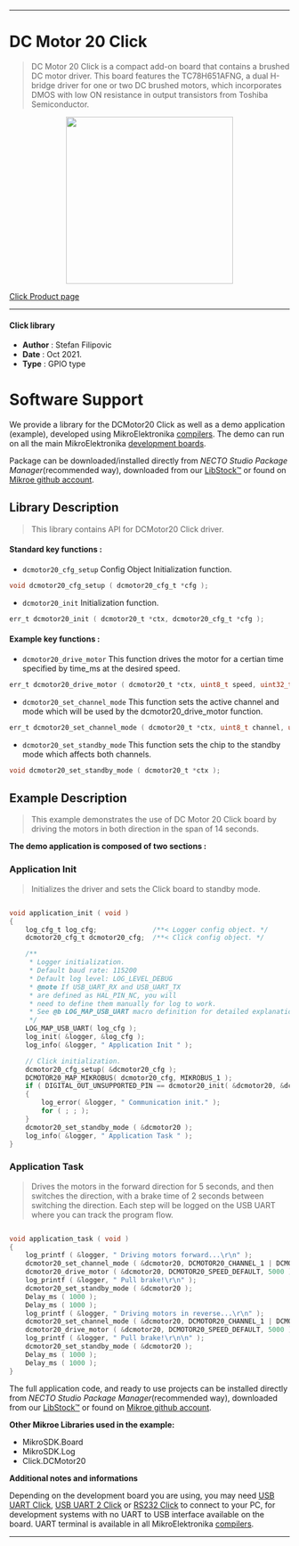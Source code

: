 
---
# DC Motor 20 Click

> DC Motor 20 Click is a compact add-on board that contains a brushed DC motor driver. This board features the TC78H651AFNG, a dual H-bridge driver for one or two DC brushed motors, which incorporates DMOS with low ON resistance in output transistors from Toshiba Semiconductor.

<p align="center">
  <img src="https://download.mikroe.com/images/click_for_ide/dcmotor20_click.png" height=300px>
</p>

[Click Product page](https://www.mikroe.com/dc-motor-20-click)

---


#### Click library

- **Author**        : Stefan Filipovic
- **Date**          : Oct 2021.
- **Type**          : GPIO type


# Software Support

We provide a library for the DCMotor20 Click
as well as a demo application (example), developed using MikroElektronika
[compilers](https://www.mikroe.com/necto-studio).
The demo can run on all the main MikroElektronika [development boards](https://www.mikroe.com/development-boards).

Package can be downloaded/installed directly from *NECTO Studio Package Manager*(recommended way), downloaded from our [LibStock&trade;](https://libstock.mikroe.com) or found on [Mikroe github account](https://github.com/MikroElektronika/mikrosdk_click_v2/tree/master/clicks).

## Library Description

> This library contains API for DCMotor20 Click driver.

#### Standard key functions :

- `dcmotor20_cfg_setup` Config Object Initialization function.
```c
void dcmotor20_cfg_setup ( dcmotor20_cfg_t *cfg );
```

- `dcmotor20_init` Initialization function.
```c
err_t dcmotor20_init ( dcmotor20_t *ctx, dcmotor20_cfg_t *cfg );
```

#### Example key functions :

- `dcmotor20_drive_motor` This function drives the motor for a certian time specified by time_ms at the desired speed. 
```c
err_t dcmotor20_drive_motor ( dcmotor20_t *ctx, uint8_t speed, uint32_t time_ms );
```

- `dcmotor20_set_channel_mode` This function sets the active channel and mode which will be used by the dcmotor20_drive_motor function.
```c
err_t dcmotor20_set_channel_mode ( dcmotor20_t *ctx, uint8_t channel, uint8_t mode );
```

- `dcmotor20_set_standby_mode` This function sets the chip to the standby mode which affects both channels.
```c
void dcmotor20_set_standby_mode ( dcmotor20_t *ctx );
```

## Example Description

> This example demonstrates the use of DC Motor 20 Click board by driving the motors in both direction in the span of 14 seconds.

**The demo application is composed of two sections :**

### Application Init

> Initializes the driver and sets the Click board to standby mode.

```c

void application_init ( void )
{
    log_cfg_t log_cfg;              /**< Logger config object. */
    dcmotor20_cfg_t dcmotor20_cfg;  /**< Click config object. */

    /** 
     * Logger initialization.
     * Default baud rate: 115200
     * Default log level: LOG_LEVEL_DEBUG
     * @note If USB_UART_RX and USB_UART_TX 
     * are defined as HAL_PIN_NC, you will 
     * need to define them manually for log to work. 
     * See @b LOG_MAP_USB_UART macro definition for detailed explanation.
     */
    LOG_MAP_USB_UART( log_cfg );
    log_init( &logger, &log_cfg );
    log_info( &logger, " Application Init " );

    // Click initialization.
    dcmotor20_cfg_setup( &dcmotor20_cfg );
    DCMOTOR20_MAP_MIKROBUS( dcmotor20_cfg, MIKROBUS_1 );
    if ( DIGITAL_OUT_UNSUPPORTED_PIN == dcmotor20_init( &dcmotor20, &dcmotor20_cfg ) ) 
    {
        log_error( &logger, " Communication init." );
        for ( ; ; );
    }
    dcmotor20_set_standby_mode ( &dcmotor20 );
    log_info( &logger, " Application Task " );
}

```

### Application Task

> Drives the motors in the forward direction for 5 seconds, and then switches the direction, with a brake time of 2 seconds between switching the direction.
Each step will be logged on the USB UART where you can track the program flow.

```c

void application_task ( void )
{
    log_printf ( &logger, " Driving motors forward...\r\n" );
    dcmotor20_set_channel_mode ( &dcmotor20, DCMOTOR20_CHANNEL_1 | DCMOTOR20_CHANNEL_2, DCMOTOR20_MODE_FORWARD );
    dcmotor20_drive_motor ( &dcmotor20, DCMOTOR20_SPEED_DEFAULT, 5000 );
    log_printf ( &logger, " Pull brake!\r\n" );
    dcmotor20_set_standby_mode ( &dcmotor20 );
    Delay_ms ( 1000 );
    Delay_ms ( 1000 );
    log_printf ( &logger, " Driving motors in reverse...\r\n" );
    dcmotor20_set_channel_mode ( &dcmotor20, DCMOTOR20_CHANNEL_1 | DCMOTOR20_CHANNEL_2, DCMOTOR20_MODE_REVERSE );
    dcmotor20_drive_motor ( &dcmotor20, DCMOTOR20_SPEED_DEFAULT, 5000 );
    log_printf ( &logger, " Pull brake!\r\n\n" );
    dcmotor20_set_standby_mode ( &dcmotor20 );
    Delay_ms ( 1000 );
    Delay_ms ( 1000 );
}

```

The full application code, and ready to use projects can be installed directly from *NECTO Studio Package Manager*(recommended way), downloaded from our [LibStock&trade;](https://libstock.mikroe.com) or found on [Mikroe github account](https://github.com/MikroElektronika/mikrosdk_click_v2/tree/master/clicks).

**Other Mikroe Libraries used in the example:**

- MikroSDK.Board
- MikroSDK.Log
- Click.DCMotor20

**Additional notes and informations**

Depending on the development board you are using, you may need
[USB UART Click](https://www.mikroe.com/usb-uart-click),
[USB UART 2 Click](https://www.mikroe.com/usb-uart-2-click) or
[RS232 Click](https://www.mikroe.com/rs232-click) to connect to your PC, for
development systems with no UART to USB interface available on the board. UART
terminal is available in all MikroElektronika
[compilers](https://shop.mikroe.com/compilers).

---
